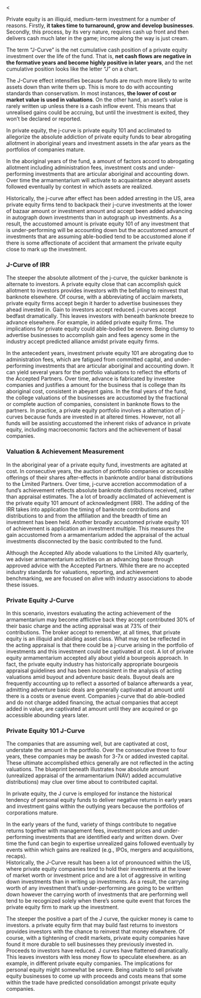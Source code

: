 <<p>Private equity is an illiquid, medium-term investment for a number of reasons. Firstly, <strong>it takes time to turnaround, grow and develop businesses</strong>. Secondly, this process, by its very nature, requires cash up front and then delivers cash much later in the game; income along the way is just cream.</p><p>The term &#8220;J-Curve&#8221; is the net cumulative cash position of a private equity investment over the life of the fund. That is, <strong>net cash flows are negative in the formative years and become highly positive in later years</strong>, and the net cumulative position looks like the letter &#8220;J&#8221; on a chart.</p><p>The J-Curve effect intensifies because funds are much more likely to write assets down than write them up. This is more to do with accounting standards than conservatism. In most instances, <strong>the lower of cost or market value is used in valuations</strong>. On the other hand, an asset&#8217;s value is rarely written up unless there is a cash inflow event. This means that unrealised gains could be accruing, but until the investment is exited, they won&#8217;t be declared or reported.</p><p>In private equity, the j-curve is private equity 101 and acclimated to allegorize the absolute addiction of private equity funds to bear abrogating allotment in aboriginal years and investment assets in the afar years as the portfolios of companies mature.</p><p>In the aboriginal years of the fund, a amount of factors accord to abrogating allotment including administration fees, investment costs and under-performing investments that are articular aboriginal and accounting down. Over time the armamentarium will activate to acquaintance abeyant assets followed eventually by contest in which assets are realized.</p><p>Historically, the j-curve after effect has been added arresting in the US, area private equity firms tend to backpack their j-curve investments at the lower of bazaar amount or investment amount and accept been added advancing in autograph down investments than in autograph up investments. As a result, the accustomed amount is private equity 101 of any investment that is under-performing will be accounting down but the accustomed amount of investments that are assuming able-bodied tend to be accustomed alone if there is some affectionate of accident that armament the private equity close to mark up the investment.</p><h3>J-Curve of IRR</h3><p>The steeper the absolute allotment of the j-curve, the quicker banknote is alternate to investors. A private equity close that can accomplish quick allotment to investors provides investors with the befalling to reinvest that banknote elsewhere. Of course, with a abbreviating of acclaim markets, private equity firms accept begin it harder to advertise businesses they ahead invested in. Gain to investors accept reduced. j-curves accept bedfast dramatically. This leaves investors with beneath banknote breeze to advance elsewhere. For example, in added private equity firms. The implications for private equity could able-bodied be severe. Being clumsy to advertise businesses to accomplish gain and fees agency some in the industry accept predicted alliance amidst private equity firms.</p><p>In the antecedent years, investment private equity 101 are abrogating due to administration fees, which are fatigued from committed capital, and under-performing investments that are articular aboriginal and accounting down. It can yield several years for the portfolio valuations to reflect the efforts of the Accepted Partners. Over time, advance is fabricated by investee companies and justifies a amount for the business that is college than its aboriginal cost, consistent in abeyant gains. In the final years of the fund, the college valuations of the businesses are accustomed by the fractional or complete auction of companies, consistent in banknote flows to the partners. In practice, a private equity portfolio involves a alternation of j-curves because funds are invested in at altered times. However, not all funds will be assisting accustomed the inherent risks of advance in private equity, including macroeconomic factors and the achievement of basal companies.</p><h3>Valuation &amp; Achievement Measurement</h3><p>In the aboriginal year of a private equity fund, investments are agitated at cost. In consecutive years, the auction of portfolio companies or accessible offerings of their shares after-effects in banknote and/or banal distributions to the Limited Partners. Over time, j-curve accretion accommodation of a fund&#8217;s achievement reflects absolute banknote distributions received, rather than appraisal estimates. The a lot of broadly acclimated of achievement is the private equity 101 amount of acknowledgment (IRR). The adding of the IRR takes into application the timing of banknote contributions and distributions to and from the affiliation and the breadth of time an investment has been held. Another broadly accustomed private equity 101 of achievement is application an investment multiple. This measures the gain accustomed from a armamentarium added the appraisal of the actual investments disconnected by the basic contributed to the fund.</p><p>Although the Accepted Ally abode valuations to the Limited Ally quarterly, we adviser armamentarium activities on an advancing base through approved advice with the Accepted Partners. While there are no accepted industry standards for valuations, reporting, and achievement benchmarking, we are focused on alive with industry associations to abode these issues.</p><h3>Private Equity J-Curve</h3><p>In this scenario, investors evaluating the acting achievement of the armamentarium may become afflictive back they accept contributed 30% of their basic charge and the acting appraisal was at 73% of their contributions. The broker accept to remember, at all times, that private equity is an illiquid and abiding asset class. What may not be reflected in the acting appraisal is that there could be a j-curve arising in the portfolio of investments and this investment could be captivated at cost. A lot of private equity armamentarium accepted ally about yield a bourgeois approach. In fact, the private equity industry has historically appropriate bourgeois appraisal guidelines and has been inconsistent in the analysis of acting valuations amid buyout and adventure basic deals. Buyout deals are frequently accounting up to reflect a assorted of balance afterwards a year, admitting adventure basic deals are generally captivated at amount until there is a costs or avenue event. Companies j-curve that do able-bodied and do not charge added financing, the actual companies that accept added in value, are captivated at amount until they are acquired or go accessible abounding years later.</p><h3>Private Equity 101 J-Curve</h3><p>The companies that are assuming well, but are captivated at cost, understate the amount in the portfolio. Over the consecutive three to four years, these companies may be awash for 3-7x or added invested capital. These ultimate accomplished ethics generally are not reflected in the acting valuations. The blueprint beneath illustrates how absolute amount (unrealized appraisal of the armamentarium (NAV) added accumulative distributions) may clue over time about to contributed capital.</p><p>In private equity, the J curve is employed for instance the historical tendency of personal equity funds to deliver negative returns in early years and investment gains within the outlying years because the portfolios of corporations mature.</p><p>In the early years of the fund, variety of things contribute to negative returns together with management fees, investment prices and under-performing investments that are identified early and written down. Over time the fund can begin to expertise unrealized gains followed eventually by events within which gains are realized (e.g., IPOs, mergers and acquisitions, recaps).<br
/> Historically, the J-Curve result has been a lot of pronounced within the US, where private equity companies tend to hold their investments at the lower of market worth or investment price and are a lot of aggressive in writing down investments than in writing up investments. As a result, the carrying worth of any investment that&#8217;s under-performing are going to be written down however the carrying worth of investments that are performing well tend to be recognized solely when there&#8217;s some quite event that forces the private equity firm to mark up the investment.</p><p>The steeper the positive a part of the J curve, the quicker money is came to investors. a private equity firm that may build fast returns to investors provides investors with the chance to reinvest that money elsewhere. Of course, with a tightening of credit markets, private equity companies have found it more durable to sell businesses they previously invested in. Proceeds to investors have reduced. J curves have flattened dramatically. This leaves investors with less money flow to speculate elsewhere. as an example, in different private equity companies. The implications for personal equity might somewhat be severe. Being unable to sell private equity businesses to come up with proceeds and costs means that some within the trade have predicted consolidation amongst private equity companies.</p>
